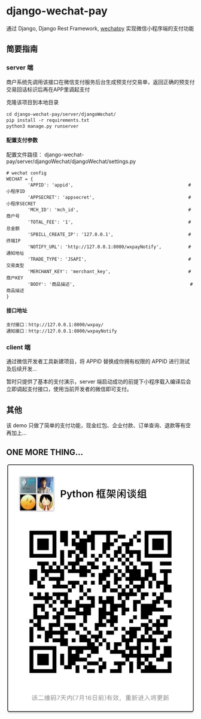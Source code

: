# django-wechat-pay
通过 Django, Django Rest Framework, [wechatpy](https://github.com/jxtech/wechatpy) 实现微信小程序端的支付功能

## 简要指南

### server 端
商户系统先调用该接口在微信支付服务后台生成预支付交易单，返回正确的预支付交易回话标识后再在APP里调起支付

克隆该项目到本地目录
```
cd django-wechat-pay/server/djangoWechat/
pip install -r requirements.txt
python3 manage.py runserver
```

#### 配置支付参数
配置文件路径：
django-wechat-pay/server/djangoWechat/djangoWechat/settings.py

```
# wechat config
WECHAT = {
        'APPID': 'appid',                                           # 小程序ID
        'APPSECRET': 'appsecret',			                        # 小程序SECRET
        'MCH_ID': 'mch_id',                                         # 商户号
        'TOTAL_FEE': '1',                                           # 总金额
        'SPBILL_CREATE_IP': '127.0.0.1',                            # 终端IP
        'NOTIFY_URL': 'http://127.0.0.1:8000/wxpayNotify',          # 通知地址
        'TRADE_TYPE': 'JSAPI',                                      # 交易类型
        'MERCHANT_KEY': 'merchant_key',                             # 商户KEY
        'BODY': '商品描述',                                           # 商品描述
}
```

#### 接口地址
    支付接口：http://127.0.0.1:8000/wxpay/
    通知接口：http://127.0.0.1:8000/wxpayNotify

### client 端
通过微信开发者工具新建项目，将 APPID 替换成你拥有权限的 APPID 进行测试及后续开发…

暂时只提供了基本的支付演示，server 端启动成功的前提下小程序载入编译后会立即调起支付接口，使用当前开发者的微信即可支付。

## 其他
该 demo 只做了简单的支付功能，现金红包、企业付款、订单查询、退款等有空再加上…

## ONE MORE THING...
![wechatpy QQ 群](https://raw.githubusercontent.com/mrhaoji/mrhaoji.github.com/master/IMG_1480.JPG)
   
